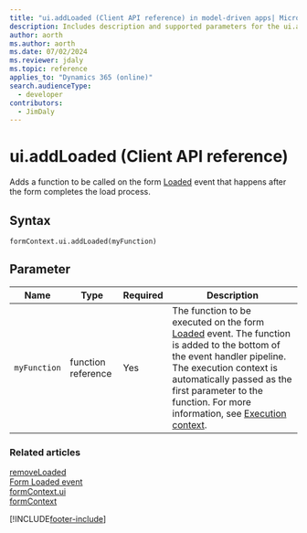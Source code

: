 ```yaml
---
title: "ui.addLoaded (Client API reference) in model-driven apps| MicrosoftDocs"
description: Includes description and supported parameters for the ui.addLoaded method.
author: aorth
ms.author: aorth
ms.date: 07/02/2024
ms.reviewer: jdaly
ms.topic: reference
applies_to: "Dynamics 365 (online)"
search.audienceType: 
  - developer
contributors:
  - JimDaly
---
```

# ui.addLoaded (Client API reference)

Adds a function to be called on the form [Loaded](../events/form-onload.md) event that happens after the form completes the load process.

## Syntax

`formContext.ui.addLoaded(myFunction)`

## Parameter

|Name|Type|Required|Description|
|--|--|--|--|
|`myFunction`|function reference|Yes|The function to be executed on the form [Loaded](../events/form-onload.md) event. The function is added to the bottom of the event handler pipeline. The execution context is automatically passed as the first parameter to the function. For more information, see [Execution context](../../clientapi-execution-context.md).|

### Related articles

[removeLoaded](removeOnLoad.md)   
[Form Loaded event](../events/form-loaded.md)   
[formContext.ui](../formContext-ui.md)   
[formContext](../../clientapi-form-context.md)



[!INCLUDE[footer-include](../../../../../includes/footer-banner.md)]
